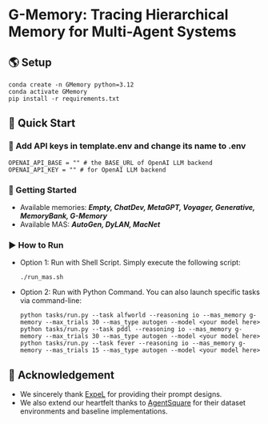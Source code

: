 # G-Memory: Tracing Hierarchical Memory for Multi-Agent Systems

## 🌎 Setup
```
conda create -n GMemory python=3.12
conda activate GMemory
pip install -r requirements.txt
```

## 🚀 Quick Start

### 🔑 Add API keys in template.env and change its name to .env
```
OPENAI_API_BASE = "" # the BASE_URL of OpenAI LLM backend
OPENAI_API_KEY = "" # for OpenAI LLM backend
```

### 🔎 Getting Started
- Available memories: ***Empty, ChatDev, MetaGPT, Voyager, Generative, MemoryBank, G-Memory***
- Available MAS: ***AutoGen, DyLAN, MacNet***

### ▶️ How to Run
- Option 1: Run with Shell Script. Simply execute the following script:
    ```
    ./run_mas.sh
    ```
- Option 2: Run with Python Command. You can also launch specific tasks via command-line:
    ```
    python tasks/run.py --task alfworld --reasoning io --mas_memory g-memory --max_trials 30 --mas_type autogen --model <your model here>
    python tasks/run.py --task pddl --reasoning io --mas_memory g-memory --max_trials 30 --mas_type autogen --model <your model here>
    python tasks/run.py --task fever --reasoning io --mas_memory g-memory --mas_trials 15 --mas_type autogen --model <your model here>
    ```

## 🙏 Acknowledgement
- We sincerely thank [ExpeL](https://github.com/LeapLabTHU/ExpeL) for providing their prompt designs.
- We also extend our heartfelt thanks to [AgentSquare](https://github.com/tsinghua-fib-lab/AgentSquare) for their dataset environments and baseline implementations.
